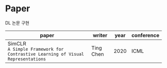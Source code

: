# Paper
DL 논문 구현

|paper|writer|year|conference|
|------|---|---|---|
|SimCLR <br/>`A Simple Framework for Contrastive Learning of Visual Representations`|Ting Chen|2020|ICML
